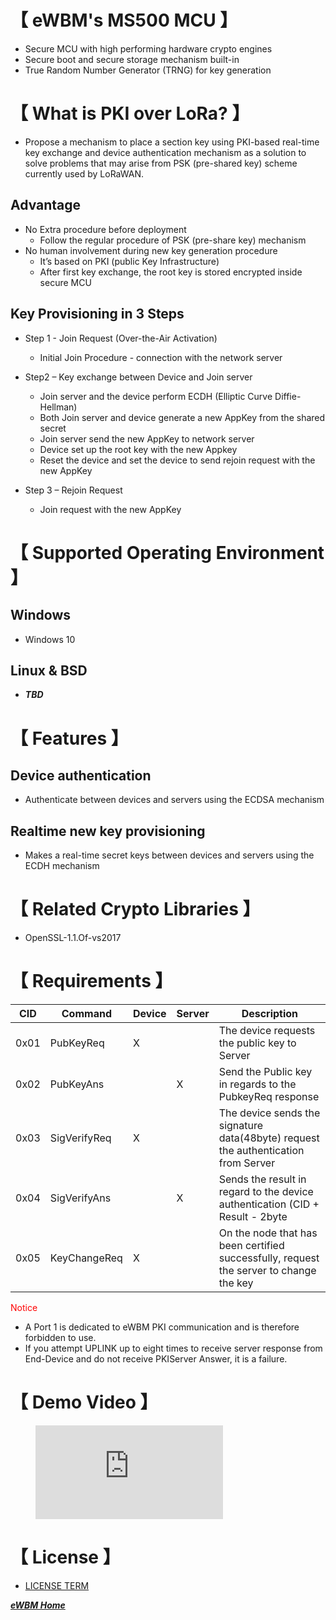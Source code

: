 # **【 eWBM's MS500 MCU 】**
- Secure MCU with high performing hardware crypto engines 
- Secure boot and secure storage mechanism built-in
- True Random Number Generator (TRNG) for key generation

# **【 What is PKI over LoRa? 】**
- Propose a mechanism to place a section key using PKI-based real-time key exchange and device authentication mechanism as a solution to solve problems that may arise from PSK (pre-shared key) scheme currently used by LoRaWAN.

## Advantage
   - No Extra procedure before deployment
      - Follow the regular procedure of PSK (pre-share key) mechanism
   - No human involvement during new key generation procedure
      - It’s based on PKI (public Key Infrastructure)
      - After first key exchange, the root key is stored encrypted inside secure MCU     

## Key Provisioning in 3 Steps
   - Step 1 - Join Request (Over-the-Air Activation)
      - Initial Join Procedure - connection with the network server
      
   - Step2 – Key exchange between Device and Join server
      - Join server and the device perform ECDH (Elliptic Curve Diffie-Hellman) 
      - Both Join server and device generate a new AppKey from the shared secret 
      - Join server send the new AppKey to network server
      - Device set up the root key with the new Appkey
      - Reset the device and set the device to send rejoin request with the new AppKey
      
   - Step 3 – Rejoin Request
      - Join request with the new AppKey


# **【 Supported Operating Environment 】**
## Windows
   - Windows 10
   
## Linux & BSD
   - ***TBD***


# **【 Features 】**
## Device authentication 
   - Authenticate between devices and servers using the ECDSA mechanism
   
## Realtime new key provisioning 
   - Makes a real-time secret keys between devices and servers using the ECDH mechanism

# **【 Related Crypto Libraries 】**
   - OpenSSL-1.1.Of-vs2017

 # **【 Requirements 】**
 |   CID    |     Command     |   Device     |   Server     |                    Description                               |
 |----------|-----------------|--------------|--------------|--------------------------------------------------------------|
 |0x01      | PubKeyReq       |     X        |              | The device requests the public key to Server                 |
 |0x02      | PubKeyAns       |              |      X       | Send the Public key in regards to the PubkeyReq response     |
 |0x03      | SigVerifyReq    |     X        |              | The device sends the signature data(48byte) request the authentication from Server            |
 |0x04      | SigVerifyAns    |              |     X        | Sends the result in regard to the device authentication (CID + Result - 2byte |
 |0x05      | KeyChangeReq |  X  |  |  On the node that has been certified successfully, request the server to change the key |
 
<span style="color:red"> Notice </span>
   - A Port 1 is dedicated to eWBM PKI communication and is therefore forbidden to use.
   - If you attempt UPLINK up to eight times to receive server response from End-Device and do not receive PKIServer Answer, it is a failure.
  
 # **【 Demo Video 】**
 
<!-- blank line -->
<figure class="video_container">
  <iframe src="https://www.youtube.com/watch?v=oMrKdMx5WGA" frameborder="0" allowfullscreen="true"> </iframe>
</figure>
<!-- blank line -->

 
 # **【 License 】**
   - [LICENSE TERM](LICENSE.md)



***[eWBM Home](https://www.ewbm.com "Title")***


